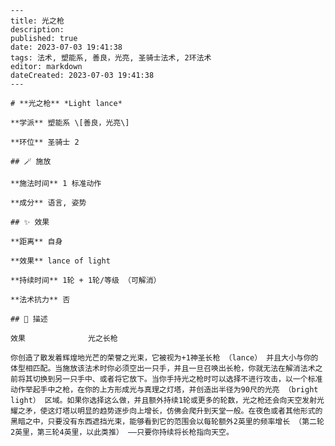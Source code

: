 
    ---
    title: 光之枪
    description: 
    published: true
    date: 2023-07-03 19:41:38
    tags: 法术, 塑能系, 善良，光亮, 圣骑士法术, 2环法术
    editor: markdown
    dateCreated: 2023-07-03 19:41:38
    ---

    # **光之枪** *Light lance*

    **学派** 塑能系 \[善良，光亮\] 

    **环位** 圣骑士 2

    ## 🪄 施放

    **施法时间** 1 标准动作

    **成分** 语言, 姿势

    ## ✨ 效果  

    **距离** 自身 

    **效果** lance of light 

    **持续时间** 1轮 + 1轮/等级 （可解消） 

    **法术抗力** 否

    ## 📖 描述

    效果              光之长枪

    你创造了散发着辉煌地光芒的荣誉之光束，它被视为+1神圣长枪 （lance） 并且大小与你的体型相匹配。当施放该法术时你必须空出一只手，并且一旦召唤出长枪，你就无法在解消法术之前将其切换到另一只手中、或者将它放下。当你手持光之枪时可以选择不进行攻击，以一个标准动作举起手中之枪，在你的上方形成光与真理之灯塔，并创造出半径为90尺的光亮 （bright light） 区域。如果你选择这么做，并且额外持续1轮或更多的轮数，光之枪还会向天空发射光耀之矛，使这灯塔以明显的趋势逐步向上增长，仿佛会爬升到天堂一般。在夜色或者其他形式的黑暗之中，只要没有东西遮挡光束，能够看到它的范围会以每轮额外2英里的频率增长 （第二轮2英里，第三轮4英里，以此类推） ——只要你持续将长枪指向天空。
    
